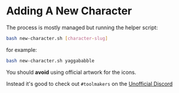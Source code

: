 # Adding A New Character

The process is mostly managed but running the helper script:

```sh
bash new-character.sh [character-slug]
```

for example:

```sh
bash new-character.sh yaggababble
```

You should **avoid** using official artwork for the icons.

Instead it's good to check out `#toolmakers` on the [Unofficial Discord](https://www.reddit.com/r/BloodOnTheClocktower/comments/bk4rqz/bloodontheclocktower_discord_channel_unofficial/)
